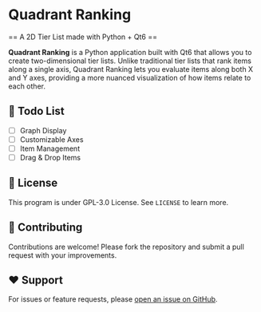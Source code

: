 # Quadrant Ranking
== A 2D Tier List made with Python + Qt6 ==

**Quadrant Ranking** is a Python application built with Qt6 that allows you to create two-dimensional tier lists. Unlike traditional tier lists that rank items along a single axis, Quadrant Ranking lets you evaluate items along both X and Y axes, providing a more nuanced visualization of how items relate to each other.

## 📃 Todo List
- [ ] Graph Display
- [ ] Customizable Axes
- [ ] Item Management
- [ ] Drag & Drop Items

## 📜 License
This program is under GPL-3.0 License. See `LICENSE` to learn more.

## 🤝 Contributing
Contributions are welcome! Please fork the repository and submit a pull request with your improvements.

## ❤️ Support
For issues or feature requests, please [open an issue on GitHub](https://github.com/ronnapat2552/quadrant_ranking/issues).
